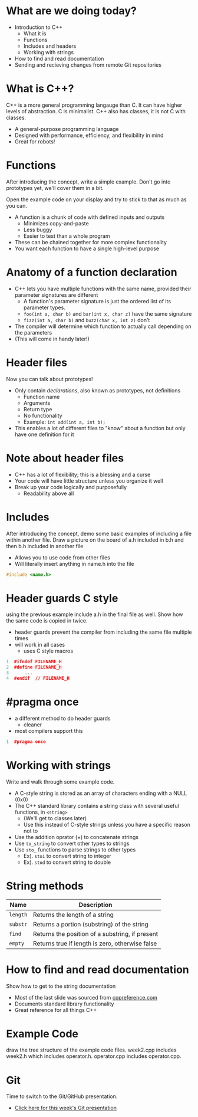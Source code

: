 # What are we doing today?

-   Introduction to C++
    -   What it is
    -   Functions
    -   Includes and headers
    -   Working with strings
-   How to find and read documentation
-   Sending and recieving changes from remote Git repositories


# What is C++?

<div class="NOTES">
C++ is a more general programming langauge than C. It can have higher levels of abstraction. C is minimalist. C++ also has classes, it is not C with classes.

</div>

-   A general-purpose programming language
-   Designed with performance, efficiency, and flexibility in mind
-   Great for robots!


# Functions

<div class="NOTES">
After introducing the concept, write a simple example. Don't go into prototypes yet, we'll cover them in a bit.

Open the example code on your display and try to stick to that as much as you can.

</div>

-   A function is a chunk of code with defined inputs and outputs
    -   Minimizes copy-and-paste
    -   Less buggy
    -   Easier to test than a whole program
-   These can be chained together for more complex functionality
-   You want each function to have a single high-level purpose


# Anatomy of a function declaration

-   C++ lets you have multiple functions with the same name, provided their parameter signatures are different
    -   A function's parameter signature is just the ordered list of its parameter types.
    -   `foo(int a, char b)` and `bar(int x, char z)` have the same signature
    -   `fizz(int a, char b)` and `buzz(char x, int z)` don't
-   The compiler will determine which function to actually call depending on the parameters
-   (This will come in handy later!)


# Header files

<div class="NOTES">
Now you can talk about prototypes!

</div>

-   Only contain *declarations*, also known as prototypes, not definitions
    -   Function name
    -   Arguments
    -   Return type
    -   No functionality
    -   Example: `int add(int a, int b);`
-   This enables a lot of different files to "know" about a function but only have one definition for it


# Note about header files

-   C++ has a lot of flexibility; this is a blessing and a curse
-   Your code will have little structure unless you organize it well
-   Break up your code logically and purposefully
    -   Readability above all


# Includes

<div class="NOTES">
After introducing the concept, demo some basic examples of including a file within another file. Draw a picture on the board of a.h included in b.h and then b.h included in another file

</div>

-   Allows you to use code from other files
-   Will literally insert anything in name.h into the file

```C++
#include <name.h>
```


# Header guards C style

<div class="NOTES">
using the previous example include a.h in the final file as well. Show how the same code is copied in twice.

</div>

-   header guards prevent the compiler from including the same file multiple times
-   will work in all cases
    -   uses C style macros

```C++
1  #ifndef FILENAME_H
2  #define FILENAME_H
3      ...
4  #endif  // FILENAME_H
```


# #pragma once

-   a different method to do header guards
    -   cleaner
-   most compilers support this

```C++
1  #pragma once
```


# Working with strings

<div class="NOTES">
Write and walk through some example code.

</div>

-   A C-style string is stored as an array of characters ending with a NULL (0x0)
-   The C++ standard library contains a string class with several useful functions, in `<string>`
    -   (We'll get to classes later)
    -   Use this instead of C-style strings unless you have a specific reason not to
-   Use the addition oprator (+) to concatenate strings
-   Use `to_string` to convert other types to strings
-   Use `sto_` functions to parse strings to other types
    -   Ex). `stoi` to convert string to integer
    -   Ex). `stod` to convert string to double


# String methods

| Name     | Description                                     |
|-------- |----------------------------------------------- |
| `length` | Returns the length of a string                  |
| `substr` | Returns a portion (substring) of the string     |
| `find`   | Returns the position of a substring, if present |
| `empty`  | Returns true if length is zero, otherwise false |


# How to find and read documentation

<div class="NOTES">
Show how to get to the string documentation

</div>

-   Most of the last slide was sourced from [cppreference.com](http://en.cppreference.com/w/)
-   Documents standard library functionality
-   Great reference for all things C++


# Example Code

<div class="NOTES">
draw the tree structure of the example code files. week2.cpp includes week2.h which includes operator.h. operator.cpp includes operator.cpp.

</div>


# Git

<div class="NOTES">
Time to switch to the Git/GitHub presentation.

</div>

-   [Click here for this week's Git presentation](git.md)